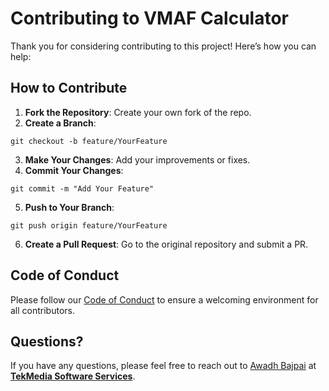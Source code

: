 
# Contributing to VMAF Calculator

Thank you for considering contributing to this project! Here’s how you can help:

## How to Contribute

1. **Fork the Repository**: Create your own fork of the repo.
2. **Create a Branch**: 
```
git checkout -b feature/YourFeature
```
3. **Make Your Changes**: Add your improvements or fixes.
4. **Commit Your Changes**: 
```
git commit -m "Add Your Feature"
```
5. **Push to Your Branch**: 
```
git push origin feature/YourFeature
```
6. **Create a Pull Request**: Go to the original repository and submit a PR.

## Code of Conduct

Please follow our [Code of Conduct](CODE_OF_CONDUCT.md) to ensure a welcoming environment for all contributors.

## Questions?

If you have any questions, please feel free to reach out to [Awadh Bajpai](mailto:awabaj@tekmediasoft.net) at [**TekMedia Software Services**](https://tekmediasoft.com).
